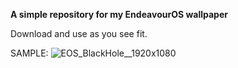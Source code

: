 **A simple repository for my EndeavourOS wallpaper**

Download and use as you see fit.

SAMPLE:
![EOS_BlackHole__1920x1080](https://github.com/UncleSpellbinder/EOS-HD-Wallpaper/assets/5428100/2e90830c-3016-49ac-b244-49400dea1640)

